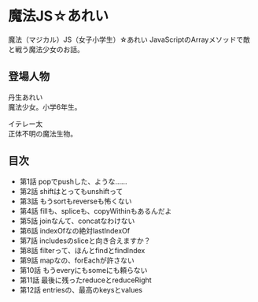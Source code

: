 # 魔法JS☆あれい

魔法（マジカル）JS（女子小学生）☆あれい
JavaScriptのArrayメソッドで敵と戦う魔法少女のお話。

## 登場人物

丹生あれい  
魔法少女。小学6年生。

イテレー太  
正体不明の魔法生物。

## 目次

* 第1話 popでpushした、ような……
* 第2話 shiftはとってもunshiftって
* 第3話 もうsortもreverseも怖くない
* 第4話 fillも、spliceも、copyWithinもあるんだよ
* 第5話 joinなんて、concatなわけない
* 第6話 indexOfなの絶対lastIndexOf
* 第7話 includesのsliceと向き合えますか？
* 第8話 filterって、ほんとfindとfindIndex
* 第9話 mapなの、forEachが許さない
* 第10話 もうeveryにもsomeにも頼らない
* 第11話 最後に残ったreduceとreduceRight
* 第12話 entriesの、最高のkeysとvalues


<!--stackedit_data:
eyJoaXN0b3J5IjpbLTEyNjg1MjM2MzQsMTIwMDE3NjA5MywyMD
IyNTQ2NTE5LC04MzM0MDg4NDgsMTAyNzg4NTI4NiwtMTA4NTM3
NjYzMSwtMjAzMTczMzk5Nl19
-->
